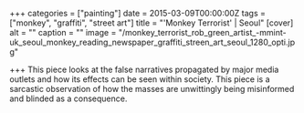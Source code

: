 +++
categories = ["painting"]
date = 2015-03-09T00:00:00Z
tags = ["monkey", "graffiti", "street art"]
title = "'Monkey Terrorist' | Seoul"
[cover]
alt = ""
caption = ""
image = "/monkey_terrorist_rob_green_artist_-mmint-uk_seoul_monkey_reading_newspaper_graffiti_streen_art_seoul_1280_opti.jpg"

+++
This piece looks at the false narratives propagated by major media outlets and how its effects can be seen within society. This piece is a sarcastic observation of how the masses are unwittingly being misinformed and blinded as a consequence.